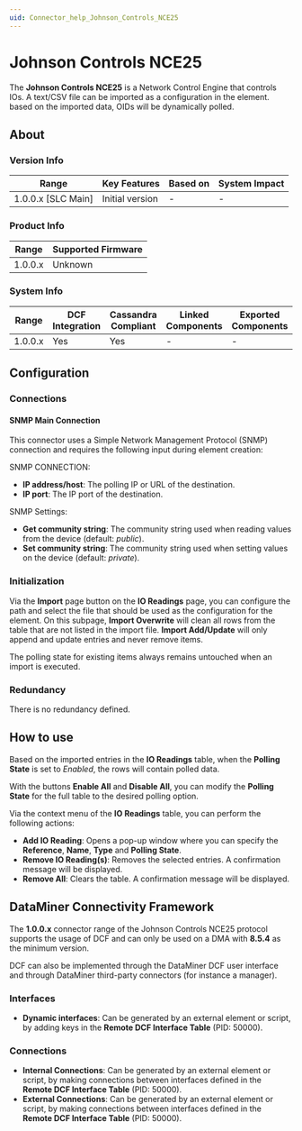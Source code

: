 ```yaml
---
uid: Connector_help_Johnson_Controls_NCE25
---
```


# Johnson Controls NCE25

The **Johnson Controls NCE25** is a Network Control Engine that controls IOs. A text/CSV file can be imported as a configuration in the element. based on the imported data, OIDs will be dynamically polled.

## About

### Version Info

| **Range**            | **Key Features** | **Based on** | **System Impact** |
|----------------------|------------------|--------------|-------------------|
| 1.0.0.x \[SLC Main\] | Initial version  | \-           | \-                |

### Product Info

| **Range** | **Supported Firmware** |
|-----------|------------------------|
| 1.0.0.x   | Unknown                |

### System Info

| **Range** | **DCF Integration** | **Cassandra Compliant** | **Linked Components** | **Exported Components** |
|-----------|---------------------|-------------------------|-----------------------|-------------------------|
| 1.0.0.x   | Yes                 | Yes                     | \-                    | \-                      |

## Configuration

### Connections

#### SNMP Main Connection

This connector uses a Simple Network Management Protocol (SNMP) connection and requires the following input during element creation:

SNMP CONNECTION:

- **IP address/host**: The polling IP or URL of the destination.
- **IP port**: The IP port of the destination.

SNMP Settings:

- **Get community string**: The community string used when reading values from the device (default: *public*).
- **Set community string**: The community string used when setting values on the device (default: *private*).

### Initialization

Via the **Import** page button on the **IO Readings** page, you can configure the path and select the file that should be used as the configuration for the element.
On this subpage, **Import Overwrite** will clean all rows from the table that are not listed in the import file. **Import Add/Update** will only append and update entries and never remove items.

The polling state for existing items always remains untouched when an import is executed.

### Redundancy

There is no redundancy defined.

## How to use

Based on the imported entries in the **IO Readings** table, when the **Polling State** is set to *Enabled*, the rows will contain polled data.

With the buttons **Enable All** and **Disable All**, you can modify the **Polling State** for the full table to the desired polling option.

Via the context menu of the **IO Readings** table, you can perform the following actions:

- **Add IO Reading**: Opens a pop-up window where you can specify the **Reference**, **Name**, **Type** and **Polling State**.
- **Remove IO Reading(s)**: Removes the selected entries. A confirmation message will be displayed.
- **Remove All**: Clears the table. A confirmation message will be displayed.

## DataMiner Connectivity Framework

The **1.0.0.x** connector range of the Johnson Controls NCE25 protocol supports the usage of DCF and can only be used on a DMA with **8.5.4** as the minimum version.

DCF can also be implemented through the DataMiner DCF user interface and through DataMiner third-party connectors (for instance a manager).

### Interfaces

- **Dynamic interfaces**: Can be generated by an external element or script, by adding keys in the **Remote DCF Interface Table** (PID: 50000).

### Connections

- **Internal Connections**: Can be generated by an external element or script, by making connections between interfaces defined in the **Remote DCF Interface Table** (PID: 50000).
- **External Connections**: Can be generated by an external element or script, by making connections between interfaces defined in the **Remote DCF Interface Table** (PID: 50000).
